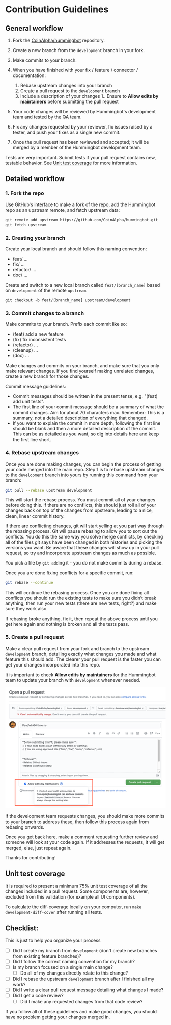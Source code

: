# Contribution Guidelines

## General workflow

1. Fork the [CoinAlpha/hummingbot](https://github.com/CoinAlpha/hummingbot) repository.
2. Create a new branch from the `development` branch in your fork.
3. Make commits to your branch.
4. When you have finished with your fix / feature / connector / documentation:

    1. Rebase upstream changes into your branch
    1. Create a pull request to the `development` branch
    1. Include a description of your changes
    1.. Ensure to **Allow edits by maintainers** before submitting the pull request

5. Your code changes will be reviewed by Hummingbot's development team and tested by the QA team.
6. Fix any changes requested by your reviewer, fix issues raised by a tester, and push your fixes as a single new commit.
7. Once the pull request has been reviewed and accepted; it will be merged by a member of the Hummingbot development team.

Tests are very important. Submit tests if your pull request contains new, testable behavior. See [Unit test coverage](#unit-test-coverage) for more information.

## Detailed workflow

### 1. Fork the repo

Use GitHub's interface to make a fork of the repo, add the Hummingbot repo as an upstream remote, and fetch upstream data:

```
git remote add upstream https://github.com/CoinAlpha/hummingbot.git
git fetch upstream
```

### 2. Creating your branch

Create your local branch and should follow this naming convention:

- feat/ ...
- fix/ ...
- refactor/ ...
- doc/ ...

Create and switch to a new local branch called `feat/[branch_name]` based on `development` of the remote `upstream`.

```
git checkout -b feat/[branch_name] upstream/development
```

### 3. Commit changes to a branch

Make commits to your branch. Prefix each commit like so:

- (feat) add a new feature
- (fix) fix inconsistent tests
- (refactor) ...
- (cleanup) ...
- (doc) ...

Make changes and commits on your branch, and make sure that you only make relevant changes. If you find yourself making unrelated changes, create a new branch for those changes.

Commit message guidelines:

- Commit messages should be written in the present tense, e.g. "(feat) add unit tests".
- The first line of your commit message should be a summary of what the commit changes. Aim for about 70 characters max. Remember: This is a summary, not a detailed description of everything that changed.
- If you want to explain the commit in more depth, following the first line should be blank and then a more detailed description of the commit. This can be as detailed as you want, so dig into details here and keep the first line short.

### 4. Rebase upstream changes

Once you are done making changes, you can begin the process of getting
your code merged into the main repo. Step 1 is to rebase upstream
changes to the `development` branch into yours by running this command
from your branch:

```bash
git pull --rebase upstream development
```

This will start the rebase process. You must commit all of your changes
before doing this. If there are no conflicts, this should just roll all
of your changes back on top of the changes from upstream, leading to a
nice, clean, linear commit history.

If there are conflicting changes, git will start yelling at you part way
through the rebasing process. Git will pause rebasing to allow you to sort
out the conflicts. You do this the same way you solve merge conflicts,
by checking all of the files git says have been changed in both histories
and picking the versions you want. Be aware that these changes will show
up in your pull request, so try and incorporate upstream changes as much
as possible.

You pick a file by `git add`ing it - you do not make commits during a
rebase.

Once you are done fixing conflicts for a specific commit, run:

```bash
git rebase --continue
```

This will continue the rebasing process. Once you are done fixing all
conflicts you should run the existing tests to make sure you didn’t break
anything, then run your new tests (there are new tests, right?) and
make sure they work also.

If rebasing broke anything, fix it, then repeat the above process until
you get here again and nothing is broken and all the tests pass.

### 5. Create a pull request

Make a clear pull request from your fork and branch to the upstream `development`
branch, detailing exactly what changes you made and what feature this
should add. The clearer your pull request is the faster you can get
your changes incorporated into this repo.

It is important to check **Allow edits by maintainers** for the Hummingbot team to update your branch with `development` whenever needed.

![Creating a pull request](documentation/docs/assets/img/pull-request-sample.png)

If the development team requests changes, you should make more commits to your
branch to address these, then follow this process again from rebasing onwards.

Once you get back here, make a comment requesting further review and
someone will look at your code again. If it addresses the requests, it will
get merged, else, just repeat again.

Thanks for contributing!

## Unit test coverage

It is required to present a minimum 75% unit test coverage of all the changes included in a pull request. Some components are, however, excluded from this validation (for example all UI components).

To calculate the diff-coverage locally on your computer, run `make development-diff-cover` after running all tests.

## Checklist:

This is just to help you organize your process

- [ ] Did I create my branch from `development` (don't create new branches from existing feature branches)?
- [ ] Did I follow the correct naming convention for my branch?
- [ ] Is my branch focused on a single main change?
  - [ ] Do all of my changes directly relate to this change?
- [ ] Did I rebase the upstream `development` branch after I finished all my
  work?
- [ ] Did I write a clear pull request message detailing what changes I made?
- [ ] Did I get a code review?
  - [ ] Did I make any requested changes from that code review?

If you follow all of these guidelines and make good changes, you should have no problem getting your changes merged in.
